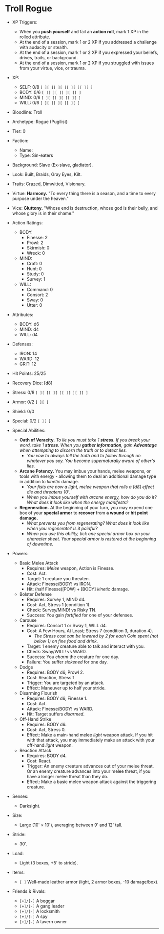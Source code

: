 # Troll Rogue

- XP Triggers:
    - When you **push yourself** and fail an **action roll**, mark 1 XP in the rolled attribute.
    - At the end of a session, mark 1 or 2 XP if you addressed a challenge with audacity or stealth.
    - At the end of a session, mark 1 or 2 XP if you expressed your beliefs, drives, traits, or background.
    - At the end of a session, mark 1 or 2 XP if you struggled with issues from your virtue, vice, or trauma.
- XP:
    - SELF: 0/8 `[ ][ ][ ][ ][ ][ ][ ][ ]`
    - BODY: 0/6 `[ ][ ][ ][ ][ ][ ]`
    - MIND: 0/6 `[ ][ ][ ][ ][ ][ ]`
    - WILL: 0/6 `[ ][ ][ ][ ][ ][ ]`

- Bloodline: Troll
- Archetype: Rogue (Pugilist)
- Tier: 0
- Faction:
    - Name:
    - Type: Sin-eaters
- Background: Slave (Ex-slave, gladiator).
- Look: Built, Braids, Gray Eyes, Kilt.
- Traits: Crazed, Dimwitted, Visionary.
- Virtue: **Harmony.** "To every thing there is a season, and a time to every purpose under the heaven."
- Vice: **Gluttony.** "Whose end is destruction, whose god is their belly, and whose glory is in their shame."

- Action Ratings:
    - BODY:
        - Finesse: 2
        - Prowl: 2
        - Skirmish: 0
        - Wreck: 0
    - MIND:
        - Craft: 0
        - Hunt: 0
        - Study: 0
        - Survey: 1
    - WILL:
        - Command: 0
        - Consort: 2
        - Sway: 0
        - Utter: 0
- Attributes:
    - BODY: d6
    - MIND: d4
    - WILL: d4
- Defenses:
    - IRON: 14
    - WARD: 12
    - GRIT: 12

- Hit Points: 25/25
- Recovery Dice: [d8]
- Stress: 0/8 `[ ][ ][ ][ ][ ][ ][ ][ ]`
- Armor: 0/2 `[ ][ ]`
- Shield: 0/0
- Special: 0/2 `[ ][ ]`

- Special Abilities:
    - **Oath of Veracity.** *To lie you must take 1 **stress**. If you break your word, take 1 **stress**. When you **gather information**, gain **Advantage** when attempting to discern the truth or to detect lies.*
        - *You vow to always tell the truth and to follow through on whatever you say. You become supernaturally aware of other's lies.*
    - **Arcane Potency.** You may imbue your hands, melee weapons, or tools with energy - allowing them to deal an additional damage type in addition to *kinetic* damage.
        - *Your fists are now a light, melee weapon that rolls a [d8] effect die and threatens 10'.*
        - *When you imbue yourself with arcane energy, how do you do it? What does it look like when the energy manifests?*
    - **Regeneration.** At the beginning of your turn, you may expend one box of your **special armor** to **recover** from **a wound** or **hit point damage.**
        - *What prevents you from regenerating? What does it look like when you regenerate? Is it painful?*
        - *When you use this ability, tick one special armor box on your character sheet. Your special armor is restored at the beginning of downtime.*
- Powers:
    - Basic Melee Attack
        - Requires: *Melee* weapon, Action is Finesse.
        - Cost: Act.
        - Target: 1 creature you threaten.
        - Attack: Finesse/BODY! vs IRON.
        - Hit: (half Finesse)[POW] + [BODY] *kinetic* damage.
    - Bolster Defense
        - Requires: Survey 1, MIND d4.
        - Cost: Act, Stress 1 (condition 1).
        - Check: Survey/MIND! vs Risky TN.
        - Success: You gain *fortified* for one of your defenses.
    - Carouse
        - Requires: Consort 1 or Sway 1, WILL d4.
        - Cost: A Few Hours, At Least; Stress 7 (condition 3, duration 4).
            - *The Stress cost can be lowered by 2 for each Coin spent (not below 1) on fine food and drink.*
        - Target: 1 enemy creature able to talk and interact with you.
        - Check: Sway/WILL! vs WARD.
        - Success: You *charm* the creature for one day.
        - Failure: You suffer *sickened* for one day.
    - Dodge
        - Requires: BODY d6, Prowl 2.
        - Cost: Reaction, Stress 1.
        - Trigger: You are targeted by an attack.
        - Effect: Maneuver up to half your stride.
    - Disarming Flourish
        - Requires: BODY d6, Finesse 1.
        - Cost: Act.
        - Attack: Finesse/BODY! vs WARD.
        - Hit: Target suffers *disarmed*.
    - Off-Hand Strike
        - Requires: BODY d6.
        - Cost: Act, Stress 0.
        - Effect: Make a main-hand melee *light* weapon attack. If you hit with that attack, you may immediately make an attack with your off-hand *light* weapon.
    - Reaction Attack
        - Requires: BODY d4.
        - Cost: React.
        - Trigger: An enemy creature advances out of your melee threat. Or an enemy creature advances into your melee threat, if you have a longer melee threat than they do.
        - Effect: Make a basic melee weapon attack against the triggering creature.

- Senses:
    - Darksight.
- Size:
    - Large (10' × 10'), averaging between 9' and 12' tall.
- Stride:
    - 30'.
- Load:
    - Light (3 boxes, +5' to stride).
- Items:
    - `[ ]` Well-made leather armor (light, 2 armor boxes, -10 damage/box).

- Friends & Rivals:
    - `[+]/[-]` A beggar
    - `[+]/[-]` A gang leader
    - `[+]/[-]` A locksmith
    - `[+]/[-]` A spy
    - `[+]/[-]` A tavern owner

* * * * * * * * * * * * * * * * * * * * * * * * * * * * * * * * * * * * * * * *
